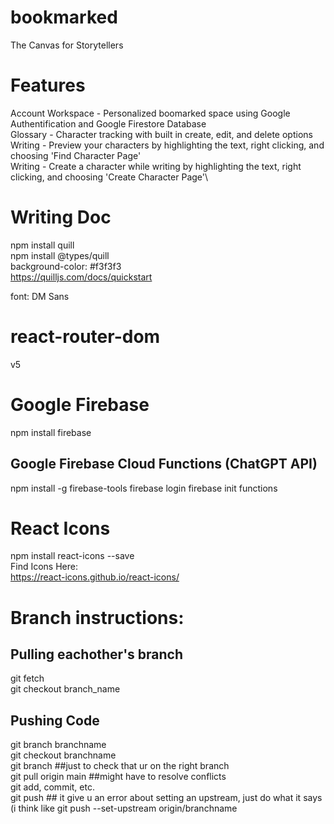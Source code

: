 # bookmarked
The Canvas for Storytellers
# Features
Account Workspace - Personalized boomarked space using Google Authentification and Google Firestore Database\
Glossary - Character tracking with built in create, edit, and delete options\
Writing - Preview your characters by highlighting the text, right clicking, and choosing 'Find Character Page'\
Writing - Create a character while writing by highlighting the text, right clicking, and choosing 'Create Character Page'\


# Writing Doc
npm install quill\
npm install @types/quill\
background-color: #f3f3f3\
https://quilljs.com/docs/quickstart

font: DM Sans
# react-router-dom
v5

# Google Firebase
npm install firebase 

## Google Firebase Cloud Functions (ChatGPT API)
npm install -g firebase-tools
firebase login
firebase init functions

# React Icons 
npm install react-icons --save\
Find Icons Here:\
https://react-icons.github.io/react-icons/

# Branch instructions:

## Pulling eachother's branch
git fetch\
git checkout branch_name

## Pushing Code
git branch branchname\
git checkout branchname\
git branch ##just to check that ur on the right branch\
git pull origin main ##might have to resolve conflicts\
git add, commit, etc. \
git push ## it give u an error about setting an upstream, just do what it says (i think like git push --set-upstream origin/branchname
